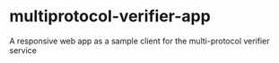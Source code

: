 # multiprotocol-verifier-app
A responsive web app as a sample client for the multi-protocol verifier service
